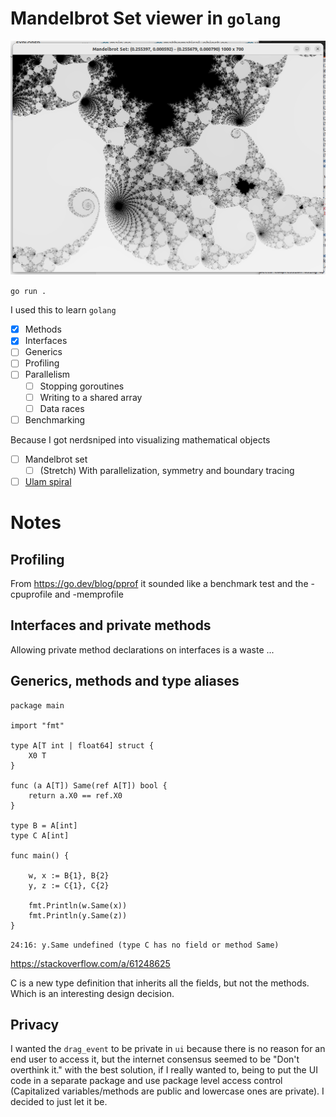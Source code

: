 # Mandelbrot Set viewer in `golang`

![](ss.png)

`go run .`

I used this to learn `golang`

- [x] Methods
- [x] Interfaces
- [ ] Generics
- [ ] Profiling
- [ ] Parallelism
    - [ ] Stopping goroutines
    - [ ] Writing to a shared array
    - [ ] Data races
- [ ] Benchmarking

Because I got nerdsniped into visualizing mathematical objects

- [ ] Mandelbrot set
    - [ ] (Stretch) With parallelization, symmetry and boundary tracing
- [ ] [Ulam spiral](https://en.wikipedia.org/wiki/Ulam_spiral)

# Notes

## Profiling

From https://go.dev/blog/pprof it sounded like a benchmark test and the
-cpuprofile and -memprofile


## Interfaces and private methods

Allowing private method declarations on interfaces is a waste ...


## Generics, methods and type aliases

```
package main

import "fmt"

type A[T int | float64] struct {
	X0 T
}

func (a A[T]) Same(ref A[T]) bool {
	return a.X0 == ref.X0
}

type B = A[int]
type C A[int]

func main() {

	w, x := B{1}, B{2}
	y, z := C{1}, C{2}

	fmt.Println(w.Same(x))
	fmt.Println(y.Same(z))
}
```

`24:16: y.Same undefined (type C has no field or method Same)`

https://stackoverflow.com/a/61248625

C is a new type definition that inherits all the fields, but 
not the methods. Which is an interesting design decision.


## Privacy

I wanted the `drag_event` to be private in `ui` because there is no reason for
an end user to access it, but the internet consensus seemed to be "Don't
overthink it." with the best solution, if I really wanted to, being to put the
UI code in a separate package and use package level access control (Capitalized
variables/methods are public and lowercase ones are private). I decided to just
let it be.